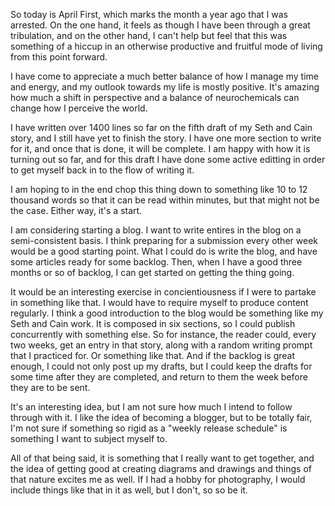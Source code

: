 So today is April First, which marks the month a year ago that I was arrested.
On the one hand, it feels as though I have been through a great tribulation,
and on the other hand, I can't help but feel that this was something of a
hiccup in an otherwise productive and fruitful mode of living from this point
forward.

I have come to appreciate a much better balance of how I manage my time and
energy, and my outlook towards my life is mostly positive. It's amazing how
much a shift in perspective and a balance of neurochemicals can change how I
perceive the world.

I have written over 1400 lines so far on the fifth draft of my Seth and Cain
story, and I still have yet to finish the story. I have one more section to
write for it, and once that is done, it will be complete. I am happy with how
it is turning out so far, and for this draft I have done some active editting
in order to get myself back in to the flow of writing it.

I am hoping to in the end chop this thing down to something like 10 to 12
thousand words so that it can be read within minutes, but that might not be the
case. Either way, it's a start.

I am considering starting a blog. I want to write entires in the blog on a
semi-consistent basis. I think preparing for a submission every other week
would be a good starting point. What I could do is write the blog, and have
some articles ready for some backlog. Then, when I have a good three months or
so of backlog, I can get started on getting the thing going.

It would be an interesting exercise in concientiousness if I were to partake in
something like that. I would have to require myself to produce content
regularly. I think a good introduction to the blog would be something like my
Seth and Cain work. It is composed in six sections, so I could publish
concurrently with something else. So for instance, the reader could, every two
weeks, get an entry in that story, along with a random writing prompt that I
practiced for. Or something like that. And if the backlog is great enough, I
could not only post up my drafts, but I could keep the drafts for some time
after they are completed, and return to them the week before they are to be
sent.

It's an interesting idea, but I am not sure how much I intend to follow through
with it. I like the idea of becoming a blogger, but to be totally fair, I'm not
sure if something so rigid as a "weekly release schedule" is something I want
to subject myself to.

All of that being said, it is something that I really want to get together, and
the idea of getting good at creating diagrams and drawings and things of that
nature excites me as well. If I had a hobby for photography, I would include
things like that in it as well, but I don't, so so be it.


